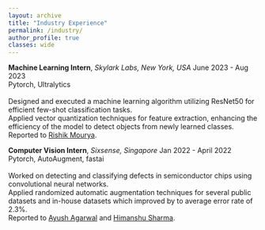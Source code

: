```yaml
---
layout: archive
title: "Industry Experience"
permalink: /industry/
author_profile: true
classes: wide
---
```


**Machine Learning Intern**, *Skylark Labs, New York, USA* <span class="pull-right">June 2023 - Aug 2023</span>  
<span class="small-grey"><i class="fas fa-tools" aria-hidden="true"></i> Pytorch, Ultralytics</span>  
<br><i class="fas fa-plus small-grey"></i>Designed and executed a machine learning algorithm utilizing ResNet50 for efficient few-shot classification tasks.
<br><i class="fas fa-plus small-grey"></i>Applied vector quantization techniques for feature extraction, enhancing the efficiency of the model to detect objects from newly learned classes.
<br><i class="fas fa-plus small-grey"></i>Reported to [Rishik Mourya](https://www.linkedin.com/in/brain-bust/).



**Computer Vision Intern**, *Sixsense, Singapore* <span class="pull-right">Jan 2022 - April 2022</span>  
<span class="small-grey"><i class="fas fa-tools" aria-hidden="true"></i> Pytorch, AutoAugment, fastai</span>  
<br><i class="fas fa-plus small-grey"></i>Worked on detecting and classifying defects in semiconductor chips using convolutional neural networks.
<br><i class="fas fa-plus small-grey"></i>Applied randomized automatic augmentation techniques for several public datasets and in-house datasets which improved by to average error rate of 2.3%.
<br><i class="fas fa-plus small-grey"></i> Reported to [Ayush Agarwal](https://www.linkedin.com/in/ayush-agarwal-mnnit/) and [Himanshu Sharma](https://www.linkedin.com/in/himanshu-sharma-050a4b29/).
